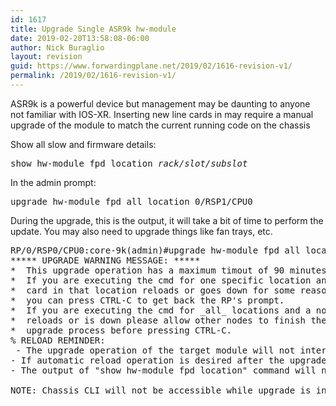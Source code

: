 ```yaml
---
id: 1617
title: Upgrade Single ASR9k hw-module
date: 2019-02-20T13:58:08-06:00
author: Nick Buraglio
layout: revision
guid: https://www.forwardingplane.net/2019/02/1616-revision-v1/
permalink: /2019/02/1616-revision-v1/
---
```

ASR9k is a powerful device but management may be daunting to anyone not familiar with IOS-XR. Inserting new line cards in may require a manual upgrade of the module to match the current running code on the chassis

Show all slow and firmware details: 

<pre class="wp-block-preformatted">show hw-module fpd location <em>rack/slot/subslot</em></pre>

In the admin prompt: 

<pre class="wp-block-preformatted">upgrade hw-module fpd all location 0/RSP1/CPU0</pre>

  
During the upgrade, this is the output, it will take a bit of time to perform the update. You may also need to upgrade things like fan trays, etc. 

<pre class="wp-block-preformatted">RP/0/RSP0/CPU0:core-9k(admin)#upgrade hw-module fpd all location 0/RSP1/CPU0Mon Feb 18 09:56:49.201 CST<br />***** UPGRADE WARNING MESSAGE: *****  <br />*  This upgrade operation has a maximum timout of 90 minutes.  *  <br />*  If you are executing the cmd for one specific location and  *  <br />*  card in that location reloads or goes down for some reason  *  <br />*  you can press CTRL-C to get back the RP's prompt.           *  <br />*  If you are executing the cmd for _all_ locations and a node *  <br />*  reloads or is down please allow other nodes to finish the   *  <br />*  upgrade process before pressing CTRL-C.                     *<br />% RELOAD REMINDER: <br /> - The upgrade operation of the target module will not interrupt its normal    operation. However, for the changes to take effect, the target module    will need to be manually reloaded after the upgrade operation. This can    be accomplished with the use of "hw-module &lt;target> reload" command.  <br />- If automatic reload operation is desired after the upgrade, please use    the "reload" option at the end of the upgrade command.  <br />- The output of "show hw-module fpd location" command will not display    correct version information after the upgrade if the target module is    not reloaded.<br /><br />NOTE: Chassis CLI will not be accessible while upgrade is in progress.</pre>